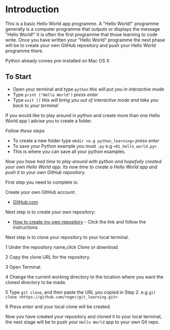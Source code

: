 # Introduction 

This is a basic Hello World app programme. A "Hello World!" programme generally is a computer programme that outputs or displays the message "Hello World!" It is often the first programme that those learning to code write. Once you have written your "Hello World" programme the next phase will be to create your own GitHub repository and push your Hello World programme there. 

Python already comes pre-installed on Mac OS X

## To Start

- Open your terminal and type `python` *this will put you in interactive mode*
- Type `print ("Hello World")` *press enter*
- Type `exit ()` *this will bring you out of interactive mode and take you back to your terminal*

If you would like to play around in python and create more than one Hello World app I advise you to create a folder.

*Follow these steps*

- To create a new folder type `mkdir <e.g python_learning>` *press enter*
- To save your Python example you must `.py` e.g `<01_hello_world.py>`
- This is where you can save all your python examples.

*Now you have had time to play around with python and hopefully created your own *Hello World* app. Its now time to create a Hello World app and push it to your own GitHub repository.*

First step you need to complete is:

Create your own GitHub account. 
* [GitHub.com](github.com) 

Next step is to create your own repository:
* [How to create my own repository](https://help.github.com/en/articles/create-a-repo) - Click the link and follow the instructions

Next step is to clone your repository to your local terminal.

1 Under the repository name,*click Clone or download.*

2 Copy the clone URL for the repository.

3 Open Terminal.

4 Change the current working directory to the location where you want the cloned directory to be made.

5 Type `git clone`, and then paste the URL you copied in Step 2. e.g `git clone <https://github.com/roger/git_learning.git>`

6 *Press enter* and your local clone will be created.

Now you have created your repository and cloned it to your local terminal, the next stage will be to push your `Hello World` app to your own Git repo.
